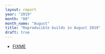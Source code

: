 ```yaml
---
layout: report
year: "2019"
month: "08"
month_name: "August"
title: "Reproducible builds in August 2019"
draft: true
---
```


* [FIXME](https://github.com/molior-dbs/molior/issues/3)
